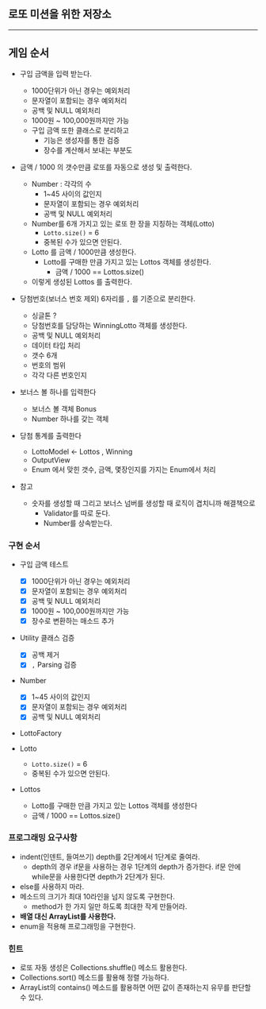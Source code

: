 ## 로또 미션을 위한 저장소

---

## 게임 순서

- 구입 금액을 입력 받는다.

    - 1000단위가 아닌 경우는 예외처리
    - 문자열이 포함되는 경우 예외처리
    - 공백 및 NULL 예외처리
    - 1000원 ~ 100,000원까지만 가능
    - 구입 금액 또한 클래스로 분리하고
        - 기능은 생성자를 통한 검증
        - 장수를 계산해서 보내는 부분도

- 금액 / 1000 의 갯수만큼 로또를 자동으로 생성 및 출력한다.

    - Number : 각각의 수
        - 1~45 사이의 값인지
        - 문자열이 포함되는 경우 예외처리
        - 공백 및 NULL 예외처리
    - Number를 6개 가지고 있는 로또 한 장을 지칭하는 객체(Lotto)
        - `Lotto.size()` = 6
        - 중복된 수가 있으면 안된다.
    - Lotto 를 금액 / 1000만큼 생성한다.
        - Lotto를 구매한 만큼 가지고 있는 Lottos 객체를 생성한다.
            - 금액 / 1000 == Lottos.size()
    - 이렇게 생성된 Lottos 를 출력한다.

- 당첨번호(보너스 번호 제외) 6자리를 `,` 를 기준으로 분리한다.
    - 싱글톤 ?
    - 당첨번호를 담당하는 WinningLotto 객체를 생성한다.
    - 공백 및 NULL 예외처리
    - 데이터 타입 처리
    - 갯수 6개
    - 번호의 범위
    - 각각 다른 번호인지

- 보너스 볼 하나를 입력한다
    - 보너스 볼 객체 Bonus
    - Number 하나를 갖는 객체

- 당첨 통계를 출력한다
    - LottoModel ← Lottos , Winning
    - OutputView
    - Enum 에서 맞힌 갯수, 금액, 몇장인지를 가지는 Enum에서 처리

- 참고
    - 숫자를 생성할 때 그리고 보너스 넘버를 생성할 때 로직이 겹치니까 해결책으로
        - Validator를 따로 둔다.
        - Number를 상속받는다.

### 구현 순서

- 구입 금액 테스트
    - [x] 1000단위가 아닌 경우는 예외처리
    - [x] 문자열이 포함되는 경우 예외처리
    - [x] 공백 및 NULL 예외처리
    - [x] 1000원 ~ 100,000원까지만 가능
    - [x] 장수로 변환하는 매소드 추가
- Utility 클래스 검증
    - [x] 공백 제거
    - [x] `,` Parsing 검증
    
- Number
    - [x] 1~45 사이의 값인지
    - [x] 문자열이 포함되는 경우 예외처리
    - [x] 공백 및 NULL 예외처리
    
- LottoFactory
    
- Lotto
    - `Lotto.size()` = 6
    - 중복된 수가 있으면 안된다.
        
- Lottos
    - Lotto를 구매한 만큼 가지고 있는 Lottos 객체를 생성한다
    - 금액 / 1000 == Lottos.size()    



### 프로그래밍 요구사항

- indent(인덴트, 들여쓰기) depth를 2단계에서 1단계로 줄여라.
    - depth의 경우 if문을 사용하는 경우 1단계의 depth가 증가한다. if문 안에 while문을 사용한다면 depth가 2단계가 된다.
- else를 사용하지 마라.
- 메소드의 크기가 최대 10라인을 넘지 않도록 구현한다.
    - method가 한 가지 일만 하도록 최대한 작게 만들어라.
- **배열 대신 ArrayList를 사용한다.**
- enum을 적용해 프로그래밍을 구현한다.

### 힌트

- 로또 자동 생성은 Collections.shuffle() 메소드 활용한다.
- Collections.sort() 메소드를 활용해 정렬 가능하다.
- ArrayList의 contains() 메소드를 활용하면 어떤 값이 존재하는지 유무를 판단할 수 있다.